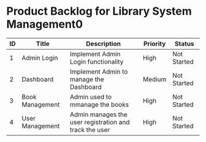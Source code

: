 # Product Backlog for Library System Management0
| ID  | Title              | Description                                                    | Priority | Status      |
| --- | ------------------ | -------------------------------------------------------------- | -------- | ----------- |
| 1   | Admin Login        | Implement Admin Login functionality                            | High     | Not Started |
| 2   | Dashboard          | Implement Admin to manage the Dashboard                        | Medium   | Not Started |
| 3   | Book Management    | Admin used to mmanage the books                                | High     | Not Started |
| 4   | User Management    | Admin manages the user registration and track the user         | High     | Not Started |


